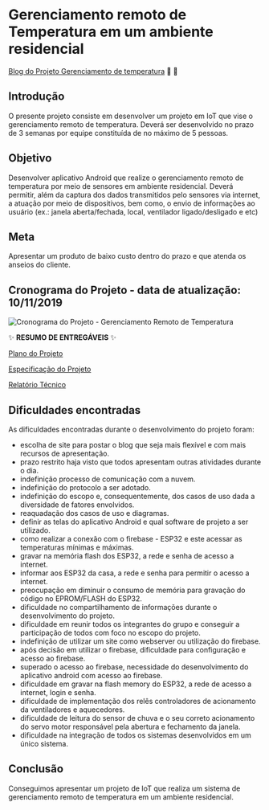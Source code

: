 # Gerenciamento remoto de Temperatura em um ambiente residencial

[Blog do Projeto Gerenciamento de temperatura](https://gerenciamento-remoto-de-temperatura.webnode.com/)  :microphone: :loudspeaker:

## Introdução

O presente projeto consiste em desenvolver um projeto em IoT que vise o gerenciamento remoto de temperatura.
Deverá ser desenvolvido no prazo de 3 semanas por equipe constituída de no máximo de 5 pessoas.

## Objetivo

Desenvolver aplicativo Android que realize o gerenciamento remoto de temperatura por meio de sensores em ambiente residencial. Deverá permitir, além da captura dos dados transmitidos pelo sensores via internet, a atuação por meio de dispositivos, bem como, o envio de informações ao usuário (ex.: janela aberta/fechada, local, ventilador ligado/desligado e etc)

## Meta

Apresentar um produto de baixo custo dentro do prazo e que atenda os anseios do cliente.

## Cronograma do Projeto - data de atualização: 10/11/2019

![Cronograma do Projeto - Gerenciamento Remoto de Temperatura](https://github.com/turma2019-iot/Gerenciamento-remoto-de-temperatura/blob/master/cronograma/Cronograma%20Execu%C3%A7%C3%A3o%20do%20Projeto%20-%20vers%C3%A3o%20final%20-%202019-11-10.PNG)

:sparkles: **RESUMO DE ENTREGÁVEIS** :sparkles:

[Plano do Projeto](https://github.com/turma2019-iot/Gerenciamento-remoto-de-temperatura/blob/master/plano%20de%20projeto/Plano%20do%20projeto%20gerenciamento%20de%20temperatura%20-rev4.6.pdf)
   
[Especificação do Projeto](https://github.com/turma2019-iot/Gerenciamento-remoto-de-temperatura/blob/master/requisitos%20do%20sistema/documento%20de%20requisitos%20do%20sistema-rev4.6-final.pdf)

[Relatório Técnico](https://github.com/turma2019-iot/Gerenciamento-remoto-de-temperatura/blob/master/relat%C3%B3rio/Relat%C3%B3rio%20t%C3%A9cnico%20-%20Gerenciamento%20Remoto%20de%20Temperatura%20-%20rev%203.0.pdf)

## Dificuldades encontradas

As dificuldades encontradas durante o desenvolvimento do projeto foram:

- escolha de site para postar o blog que seja mais flexível e com mais recursos de apresentação.
- prazo restrito haja visto que todos apresentam outras atividades durante o dia.
- indefinição processo de comunicação com a nuvem.
- indefinição do protocolo a ser adotado.
- indefinição do escopo e, consequentemente, dos casos de uso dada a diversidade de fatores envolvidos.
- reaquadação dos casos de uso e diagramas.
- definir as telas do aplicativo Android e qual software de projeto a ser utilizado.
- como realizar a conexão com o firebase - ESP32 e este acessar as temperaturas mínimas e máximas.
- gravar na memória flash dos ESP32, a rede e senha de acesso a internet.
- informar aos ESP32 da casa, a rede e senha para permitir o acesso a internet.
- preocupação em diminuir o consumo de memória para gravação do código no EPROM/FLASH do ESP32.
- dificuldade no compartilhamento de informações durante o desenvolvimento do projeto.
- dificuldade em reunir todos os integrantes do grupo e conseguir a participação de todos com foco no escopo do projeto.
- indefinição de utilizar um site como webserver ou utilização do firebase.
- após decisão em utilizar o firebase, dificuldade para configuração e acesso ao firebase.
- superado o acesso ao firebase, necessidade do desenvolvimento do aplicativo android com acesso ao firebase.
- dificuldade em gravar na flash memory do ESP32, a rede de acesso a internet, login e senha.
- dificuldade de implementação dos relês controladores de acionamento da ventiladores e aquecedores.
- dificuldade de leitura do sensor de chuva e o seu correto acionamento do servo motor responsável pela abertura e fechamento da janela.
- dificuldade na integração de todos os sistemas desenvolvidos em um único sistema.

## Conclusão

Conseguimos apresentar um projeto de IoT que realiza um sistema de gerenciamento remoto de temperatura em um ambiente residencial. 
